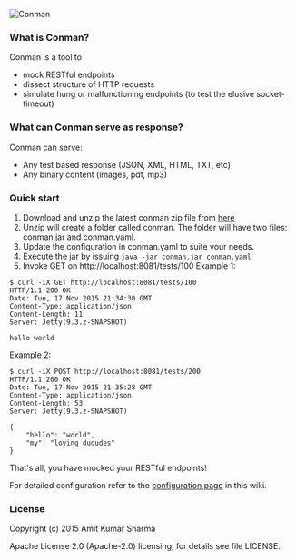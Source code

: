 ![Conman](https://raw.githubusercontent.com/sharmaak/conman/master/conf/ConManBody.jpg)

### What is Conman? 
Conman is a tool to 
* mock RESTful endpoints
* dissect structure of HTTP requests
* simulate hung or malfunctioning endpoints (to test the elusive socket-timeout)  

### What can Conman serve as response? 
Conman can serve: 
* Any test based response (JSON, XML, HTML, TXT, etc) 
* Any binary content (images, pdf, mp3) 

### Quick start
1. Download and unzip the latest conman zip file from [here](https://github.com/sharmaak/conman/releases/latest)
1. Unzip will create a folder called conman. The folder will have two files: conman.jar and conman.yaml. 
1. Update the configuration in conman.yaml to suite your needs. 
1. Execute the jar by issuing `java -jar conman.jar conman.yaml`
1. Invoke GET on http://localhost:8081/tests/100
Example 1: 
```
$ curl -iX GET http://localhost:8081/tests/100
HTTP/1.1 200 OK
Date: Tue, 17 Nov 2015 21:34:30 GMT
Content-Type: application/json
Content-Length: 11
Server: Jetty(9.3.z-SNAPSHOT)

hello world
```
Example 2: 
```
$ curl -iX POST http://localhost:8081/tests/200
HTTP/1.1 200 OK
Date: Tue, 17 Nov 2015 21:35:28 GMT
Content-Type: application/json
Content-Length: 53
Server: Jetty(9.3.z-SNAPSHOT)

{
    "hello": "world",
    "my": "loving dududes"
}

```
That's all, you have mocked your RESTful endpoints!

For detailed configuration refer to the [configuration page](https://github.com/sharmaak/conman/wiki/Configuration) in this wiki. 

### License
Copyright (c) 2015 Amit Kumar Sharma

Apache License 2.0 (Apache-2.0) licensing, for details see file LICENSE.

